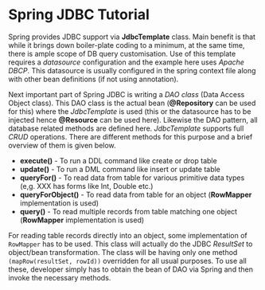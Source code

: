 # Spring JDBC Tutorial

Spring provides JDBC support via **JdbcTemplate** class. Main benefit is that while it brings down boiler-plate coding to a minimum, at the same time, there is ample scope of DB query customisation. Use of this template requires a *datasource* configuration and the example here uses *Apache DBCP*. This datasource is usually configured in the spring context file along with other bean definitions (if not using annotation).

Next important part of Spring JDBC is writing a *DAO class* (Data Access Object class). This DAO class is the actual bean (**@Repository** can be used for this) where the *JdbcTemplate* is used (this or the datasource has to be injected hence **@Resource** can be used here). Likewise the DAO pattern, all database related methods are defined here. *JdbcTemplate* supports full *CRUD* operations. There are different methods for this purpose and a brief overview of them is given below.

- **execute()** - To run a DDL command like create or drop table
- **update()** - To run a DML command like insert or update table
- **queryFor<XXX>()** - To read data from table for various primitive data types (e,g. XXX has forms like Int, Double etc.)
- **queryForObject()** - To read data from table for an object (**RowMapper** implementation is used)
- **query()** - To read multiple records from table matching one object (**RowMapper** implementation is used)

For reading table records directly into an object, some implementation of `RowMapper` has to be used. This class will actually do the JDBC *ResultSet* to object/bean transformation. The class will be having only one method `(mapRow(resultSet, rowId))` overridden for all usual purposes. To use all these, developer simply has to obtain the bean of DAO via Spring and then invoke the necessary methods.